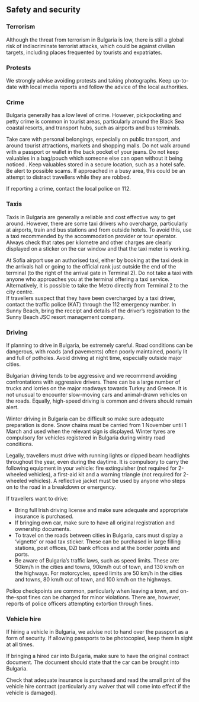 ## Safety and security

### **Terrorism**

Although the threat from terrorism in Bulgaria is low, there is still a global risk of indiscriminate terrorist attacks, which could be against civilian targets, including places frequented by tourists and expatriates.

### **Protests**

We strongly advise avoiding protests and taking photographs. Keep up-to-date with local media reports and follow the advice of the local authorities.

### **Crime**

Bulgaria generally has a low level of crime. However, pickpocketing and petty crime is common in tourist areas, particularly around the Black Sea coastal resorts, and transport hubs, such as airports and bus terminals.

Take care with personal belongings, especially on public transport, and around tourist attractions, markets and shopping malls. Do not walk around with a passport or wallet in the back pocket of your jeans. Do not keep valuables in a bag/pouch which someone else can open without it being noticed . Keep valuables stored in a secure location, such as a hotel safe. Be alert to possible scams. If approached in a busy area, this could be an attempt to distract travellers while they are robbed.

If reporting a crime, contact the local police on 112.

### **Taxis**

Taxis in Bulgaria are generally a reliable and cost effective way to get around. However, there are some taxi drivers who overcharge, particularly at airports, train and bus stations and from outside hotels. To avoid this, use a taxi recommended by the accommodation provider or tour operator. Always check that rates per kilometre and other charges are clearly displayed on a sticker on the car window and that the taxi meter is working.

At Sofia airport use an authorised taxi, either by booking at the taxi desk in the arrivals hall or going to the official rank just outside the end of the terminal (to the right of the arrival gate in Terminal 2). Do not take a taxi with anyone who approaches you at the terminal offering a taxi service. Alternatively, it is possible to take the Metro directly from Terminal 2 to the city centre.  
If travellers suspect that they have been overcharged by a taxi driver, contact the traffic police (KAT) through the 112 emergency number. In Sunny Beach, bring the receipt and details of the driver’s registration to the Sunny Beach JSC resort management company.

### **Driving**

If planning to drive in Bulgaria, be extremely careful. Road conditions can be dangerous, with roads (and pavements) often poorly maintained, poorly lit and full of potholes. Avoid driving at night time, especially outside major cities.

Bulgarian driving tends to be aggressive and we recommend avoiding confrontations with aggressive drivers. There can be a large number of trucks and lorries on the major roadways towards Turkey and Greece. It is not unusual to encounter slow-moving cars and animal-drawn vehicles on the roads. Equally, high-speed driving is common and drivers should remain alert.

Winter driving in Bulgaria can be difficult so make sure adequate preparation is done. Snow chains must be carried from 1 November until 1 March and used when the relevant sign is displayed. Winter tyres are compulsory for vehicles registered in Bulgaria during wintry road conditions.

Legally, travellers must drive with running lights or dipped beam headlights throughout the year, even during the daytime. It is compulsory to carry the following equipment in your vehicle: fire extinguisher (not required for 2-wheeled vehicles), a first-aid kit and a warning triangle (not required for 2-wheeled vehicles). A reflective jacket must be used by anyone who steps on to the road in a breakdown or emergency.

If travellers want to drive:

* Bring full Irish driving license and make sure adequate and appropriate insurance is purchased.
* If bringing own car, make sure to have all original registration and ownership documents.
* To travel on the roads between cities in Bulgaria, cars must display a ‘vignette’ or road tax sticker. These can be purchased in large filling stations, post offices, DZI bank offices and at the border points and ports.
* Be aware of Bulgaria’s traffic laws, such as speed limits. These are: 50km/h in the cities and towns, 90km/h out of town, and 130 km/h on the highways. For motorcycles, speed limits are 50 km/h in the cities and towns, 80 km/h out of town, and 100 km/h on the highways.

Police checkpoints are common, particularly when leaving a town, and on-the-spot fines can be charged for minor violations. There are, however, reports of police officers attempting extortion through fines.

### **Vehicle hire**

If hiring a vehicle in Bulgaria, we advise not to hand over the passport as a form of security. If allowing passports to be photocopied, keep them in sight at all times.

If bringing a hired car into Bulgaria, make sure to have the original contract document. The document should state that the car can be brought into Bulgaria.

Check that adequate insurance is purchased and read the small print of the vehicle hire contract (particularly any waiver that will come into effect if the vehicle is damaged).